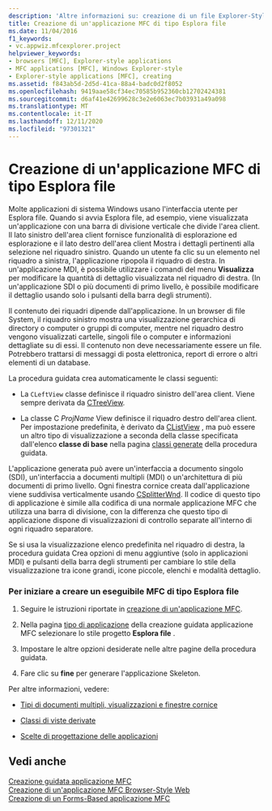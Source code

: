 ```yaml
---
description: 'Altre informazioni su: creazione di un file Explorer-Style applicazione MFC'
title: Creazione di un'applicazione MFC di tipo Esplora file
ms.date: 11/04/2016
f1_keywords:
- vc.appwiz.mfcexplorer.project
helpviewer_keywords:
- browsers [MFC], Explorer-style applications
- MFC applications [MFC], Windows Explorer-style
- Explorer-style applications [MFC], creating
ms.assetid: f843ab5d-2d5d-41ca-88a4-badc0d2f8052
ms.openlocfilehash: 9419aae58cf34ec70585b952360cb12702424381
ms.sourcegitcommit: d6af41e42699628c3e2e6063ec7b03931a49a098
ms.translationtype: MT
ms.contentlocale: it-IT
ms.lasthandoff: 12/11/2020
ms.locfileid: "97301321"
---
```

# <a name="creating-a-file-explorer-style-mfc-application"></a>Creazione di un'applicazione MFC di tipo Esplora file

Molte applicazioni di sistema Windows usano l'interfaccia utente per Esplora file. Quando si avvia Esplora file, ad esempio, viene visualizzata un'applicazione con una barra di divisione verticale che divide l'area client. Il lato sinistro dell'area client fornisce funzionalità di esplorazione ed esplorazione e il lato destro dell'area client Mostra i dettagli pertinenti alla selezione nel riquadro sinistro. Quando un utente fa clic su un elemento nel riquadro a sinistra, l'applicazione ripopola il riquadro di destra. In un'applicazione MDI, è possibile utilizzare i comandi del menu **Visualizza** per modificare la quantità di dettaglio visualizzata nel riquadro di destra. (In un'applicazione SDI o più documenti di primo livello, è possibile modificare il dettaglio usando solo i pulsanti della barra degli strumenti).

Il contenuto dei riquadri dipende dall'applicazione. In un browser di file System, il riquadro sinistro mostra una visualizzazione gerarchica di directory o computer o gruppi di computer, mentre nel riquadro destro vengono visualizzati cartelle, singoli file o computer e informazioni dettagliate su di essi. Il contenuto non deve necessariamente essere un file. Potrebbero trattarsi di messaggi di posta elettronica, report di errore o altri elementi di un database.

La procedura guidata crea automaticamente le classi seguenti:

- La `CLeftView` classe definisce il riquadro sinistro dell'area client. Viene sempre derivata da [CTreeView](../../mfc/reference/ctreeview-class.md).

- La classe C *ProjName* View definisce il riquadro destro dell'area client. Per impostazione predefinita, è derivato da [CListView](../../mfc/reference/clistview-class.md) , ma può essere un altro tipo di visualizzazione a seconda della classe specificata dall'elenco **classe di base** nella pagina [classi generate](../../mfc/reference/generated-classes-mfc-application-wizard.md) della procedura guidata.

L'applicazione generata può avere un'interfaccia a documento singolo (SDI), un'interfaccia a documenti multipli (MDI) o un'architettura di più documenti di primo livello. Ogni finestra cornice creata dall'applicazione viene suddivisa verticalmente usando [CSplitterWnd](../../mfc/reference/csplitterwnd-class.md). Il codice di questo tipo di applicazione è simile alla codifica di una normale applicazione MFC che utilizza una barra di divisione, con la differenza che questo tipo di applicazione dispone di visualizzazioni di controllo separate all'interno di ogni riquadro separatore.

Se si usa la visualizzazione elenco predefinita nel riquadro di destra, la procedura guidata Crea opzioni di menu aggiuntive (solo in applicazioni MDI) e pulsanti della barra degli strumenti per cambiare lo stile della visualizzazione tra icone grandi, icone piccole, elenchi e modalità dettaglio.

### <a name="to-begin-creating-a-file-explorer-style-mfc-executable"></a>Per iniziare a creare un eseguibile MFC di tipo Esplora file

1. Seguire le istruzioni riportate in [creazione di un'applicazione MFC](../../mfc/reference/creating-an-mfc-application.md).

1. Nella pagina [tipo di applicazione](../../mfc/reference/application-type-mfc-application-wizard.md) della creazione guidata applicazione MFC selezionare lo stile progetto **Esplora file** .

1. Impostare le altre opzioni desiderate nelle altre pagine della procedura guidata.

1. Fare clic su **fine** per generare l'applicazione Skeleton.

Per altre informazioni, vedere:

- [Tipi di documenti multipli, visualizzazioni e finestre cornice](../../mfc/multiple-document-types-views-and-frame-windows.md)

- [Classi di viste derivate](../../mfc/derived-view-classes-available-in-mfc.md)

- [Scelte di progettazione delle applicazioni](../../mfc/application-design-choices.md)

## <a name="see-also"></a>Vedi anche

[Creazione guidata applicazione MFC](../../mfc/reference/mfc-application-wizard.md)<br/>
[Creazione di un'applicazione MFC Browser-Style Web](../../mfc/reference/creating-a-web-browser-style-mfc-application.md)<br/>
[Creazione di un Forms-Based applicazione MFC](../../mfc/reference/creating-a-forms-based-mfc-application.md)
